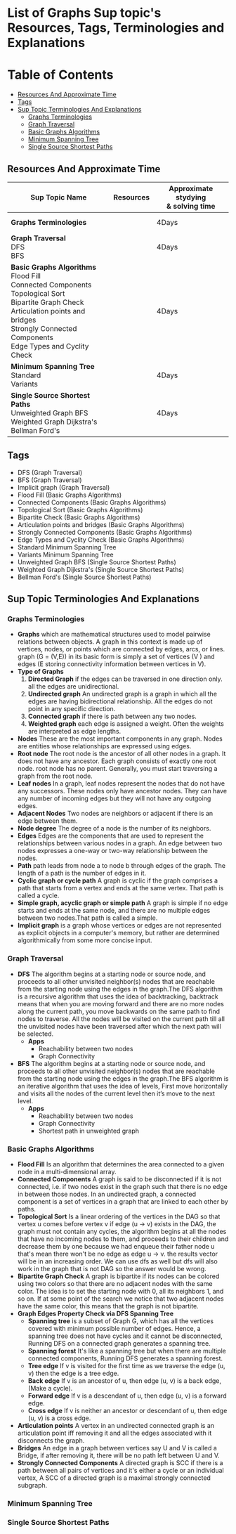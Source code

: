 # List of Graphs Sup topic's Resources, Tags, Terminologies and Explanations

Table of Contents
=================

- [Resources And Approximate Time](#resources-and-approximate-time)
- [Tags](#tags)
- [Sup Topic Terminologies And Explanations](#sup-topic-terminologies-and-explanations)
  * [Graphs Terminologies](#graphs-terminologies)
  * [Graph Traversal](#graph-traversal)
  * [Basic Graphs Algorithms](#basic-graphs-algorithms)   
  * [Minimum Spanning Tree](#minimum-spanning-tree)
  * [Single Source Shortest Paths](#single-source-shortest-paths)

## Resources And Approximate Time

Sup Topic Name   | Resources   | Approximate stydying <br> & solving time
-------------| -------------   |-------------   
**Graphs Terminologies**|[]()<br>[]()<br> | 4Days
**Graph Traversal**<br>DFS<br>BFS <br> |[]()<br>[]()<br> | 4Days
**Basic Graphs Algorithms**<br>Flood Fill<br>Connected Components	 <br>Topological Sort	<br>Bipartite Graph Check	<br>Articulation points and bridges	 <br>Strongly Connected Components	 <br>Edge Types and Cyclity Check	 <br>|[]()<br>[]()<br> | 4Days
**Minimum Spanning Tree**<br>Standard<br>Variants <br> |[]()<br>[]()<br> | 4Days
**Single Source Shortest Paths**<br>Unweighted Graph BFS<br>Weighted Graph Dijkstra's	 <br>Bellman Ford's |[]()<br>[]()<br> | 4Days


## Tags
- DFS (Graph Traversal)
- BFS (Graph Traversal)
- Implicit graph (Graph Traversal)
- Flood Fill (Basic Graphs Algorithms)
- Connected Components (Basic Graphs Algorithms)
- Topological Sort (Basic Graphs Algorithms)
- Bipartite Check (Basic Graphs Algorithms)
- Articulation points and bridges (Basic Graphs Algorithms)
- Strongly Connected Components (Basic Graphs Algorithms)
- Edge Types and Cyclity Check (Basic Graphs Algorithms)
- Standard Minimum Spanning Tree
- Variants Minimum Spanning Tree
- Unweighted Graph BFS	(Single Source Shortest Paths)
- Weighted Graph Dijkstra's	(Single Source Shortest Paths)
- Bellman Ford's (Single Source Shortest Paths)

## Sup Topic Terminologies And Explanations

### Graphs Terminologies
* **Graphs** which are mathematical structures used to model pairwise relations between objects. A graph in this context is made up of vertices, nodes, or points which are connected by edges, arcs, or lines. graph (G = (V,E)) in its basic form is simply a set of vertices (V ) and edges (E storing
connectivity information between vertices in V).
* **Type of Graphs**
  1. **Directed Graph** if the edges can be traversed in one direction only. all the edges are unidirectional.
  2. **Undirected graph** An undirected graph is a graph in which all the edges are having  bidirectional relationship. All the edges do not point in any specific direction.
  3. **Connected graph** if there is path between any two nodes.
  4. **Weighted graph** each edge is assigned a weight. Often the weights are interpreted as edge lengths.
* **Nodes** These are the most important components in any graph. Nodes are entities whose relationships are expressed using edges.
* **Root node** The root node is the ancestor of all other nodes in a graph. It does not have any ancestor. Each graph consists of exactly one root node. root node has no parent. Generally, you must start traversing a graph from the root node.
* **Leaf nodes** In a graph, leaf nodes represent the nodes that do not have any successors. These nodes only have ancestor nodes. They can have any number of incoming edges but they will not have any outgoing edges.
* **Adjacent Nodes** Two nodes are neighbors or adjacent if there is an edge between them.
* **Node degree** The degree of a node is the number of its neighbors.
* **Edges** Edges are the components that are used to represent the relationships between various nodes in a graph. An edge between two nodes expresses a one-way or two-way relationship between the nodes.
* **Path** path leads from node a to node b through edges of the graph. The length of a path is the number of edges in it.
* **Cyclic graph or cycle path** A graph is cyclic if the graph comprises a path that starts from a vertex and ends at the same vertex. That path is called a cycle.
* **Simple graph, acyclic graph or simple path** A graph is simple if no edge starts and ends at the same node, and there are no multiple edges between two nodes.That path is called a simple.
* **Implicit graph** is a graph whose vertices or edges are not represented as explicit objects in a computer's memory, but rather are determined algorithmically from some more concise input.
### Graph Traversal
* **DFS** The algorithm begins at a starting node or source node, and proceeds to all other unvisited neighbor(s) nodes that are reachable from the starting node using the edges in the graph.The DFS algorithm is a recursive algorithm that uses the idea of backtracking, backtrack means that when you are moving forward and there are no more nodes along the current path, you move backwards on the same path to find nodes to traverse. All the nodes will be visited on the current path till all the unvisited nodes have been traversed after which the next path will be selected.
  * **Apps**
    * Reachability between two nodes
    * Graph Connectivity
* **BFS** The algorithm begins at a starting node or source node, and proceeds to all other unvisited neighbor(s) nodes that are reachable from the starting node using the edges in the graph.The BFS algorithm is an iterative algorithm that uses the idea of levels, First move horizontally and visits all the nodes of the current level then it’s move to the next level.
  * **Apps**
    * Reachability between two nodes
    * Graph Connectivity
    * Shortest path in unweighted graph
### Basic Graphs Algorithms
* **Flood Fill**  Is an algorithm that determines the area connected to a given node in a multi-dimensional array.
* **Connected Components** A graph is said to be disconnected if it is not connected, i.e. if two nodes exist in the graph such that there is no edge in between those nodes. In an undirected graph, a connected component is a set of vertices in a graph that are linked to each other by paths.
* **Topological Sort** Is a linear ordering of the vertices in the DAG so that vertex u comes before vertex v if edge (u → v)
exists in the DAG, the graph must not contain any cycles, the algorithm begins at all the nodes that have no incoming nodes to them, and proceeds to their children and decrease them by one because we had enqueue their father node u that's mean there won't be no edge as edge u → v. the results vector will be in an increasing order. 
We can use dfs as well but dfs will also work in the graph that is not DAG so the answer would be wrong.
* **Bipartite Graph Check** A graph is bipartite if its nodes can be colored using two colors so that there are no adjacent nodes with the same color. The idea is to set the starting node with 0, all its neighbors 1, and so on. If at some point of the search we notice that two adjacent nodes have the same color, this means that the graph is not bipartite.
* **Graph Edges Property Check via DFS Spanning Tree**
  * **Spanning tree**  is a subset of Graph G, which has all the vertices covered with minimum possible number of edges. Hence, a spanning tree does not have cycles and it cannot be disconnected, Running DFS on a connected graph generates a spanning tree.
  * **Spanning forest** It's like a spanning tree but when there are multiple connected components, Running DFS generates a spanning forest.
  * **Tree edge** If v is visited for the first time as we traverse the edge (u, v) then the edge is a tree edge.
  * **Back edge** If v is an ancestor of u, then edge (u, v) is a back edge, (Make a cycle).
  * **Forward edge** If v is a descendant of u, then edge (u, v) is a forward edge.
  * **Cross edge** If v is neither an ancestor or descendant of u, then edge (u, v) is a cross edge.
* **Articulation points** A vertex in an undirected connected graph is an articulation point iff removing it and all the edges associated with it disconnects the graph.
* **Bridges** An edge in a graph between vertices say U and V is called a Bridge, if after removing it, there will be no path left between U and V. 
* **Strongly Connected Components** A directed graph is SCC if there is a path between all pairs of vertices and it's either a cycle or an individual vertex, A SCC of a directed graph is a maximal strongly connected subgraph. 
### Minimum Spanning Tree
### Single Source Shortest Paths
